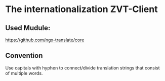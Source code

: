 # The internationalization ZVT-Client

## Used Mudule:

https://github.com/ngx-translate/core

## Convention
Use capitals with hyphen to connect/divide translation strings that consist of multiple words.
